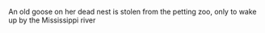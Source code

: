 An old goose on her dead nest is stolen from the petting zoo, only to wake up by the Mississippi river  
